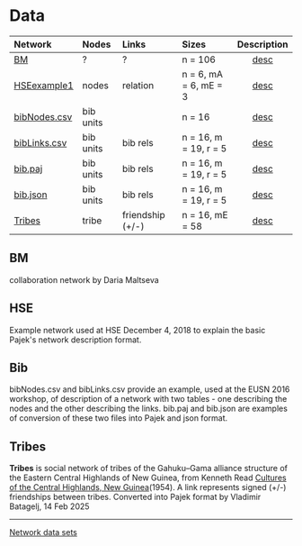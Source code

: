 # Data

| Network | Nodes    | Links    |  Sizes | Description |
| :---         |     :---       |     :---       |     :---       |      :---:   |
| [BM](https://raw.githubusercontent.com/bavla/Rnet/refs/heads/master/data/BM.net)   | ?    | ? | n =  106   |  [desc](https://github.com/bavla/Rnet/blob/master/data/README.md#bm)     |
| [HSEexample1](https://raw.githubusercontent.com/bavla/Rnet/refs/heads/master/data/HSEexample1.net)   | nodes    | relation | n = 6, mA = 6, mE = 3      | [desc](https://github.com/bavla/Rnet/blob/master/data/README.md#hse)     |
| [bibNodes.csv](https://raw.githubusercontent.com/bavla/Rnet/refs/heads/master/data/bibNodes.csv)   | bib units    |     | n = 16   | [desc](https://github.com/bavla/Rnet/blob/master/data/README.md#bib)     |
| [bibLinks.csv](https://raw.githubusercontent.com/bavla/Rnet/refs/heads/master/data/bibLinks.csv)   | bib units    | bib rels    | n = 16, m = 19, r = 5      | [desc](https://github.com/bavla/Rnet/blob/master/data/README.md#bib)     |
| [bib.paj](https://raw.githubusercontent.com/bavla/Rnet/refs/heads/master/data/bib.paj)   | bib units    | bib rels    | n = 16, m = 19, r = 5     | [desc](https://github.com/bavla/Rnet/blob/master/data/README.md#bib)     |
| [bib.json](https://raw.githubusercontent.com/bavla/Rnet/refs/heads/master/data/bib.json)   | bib units    | bib rels    | n = 16, m = 19, r = 5     | [desc](https://github.com/bavla/Rnet/blob/master/data/README.md#bib)     |
| [Tribes](https://raw.githubusercontent.com/bavla/Rnet/refs/heads/master/data/tribes.net)   | tribe    | friendship (+/-)    | n = 16, mE = 58     | [desc](https://github.com/bavla/Rnet/blob/master/data/README.md#tribes)     |

  

  
  

## BM

collaboration network by Daria Maltseva

## HSE

Example network used at HSE December 4, 2018 to explain the basic Pajek's network description format.

## Bib

bibNodes.csv and bibLinks.csv provide an example, used at the EUSN 2016 workshop, of description of a network with two tables - one describing the nodes and the other describing the links.
bib.paj and bib.json are examples of conversion of these two files into Pajek and json format.
 
## Tribes

**Tribes** is social network of tribes of the Gahuku–Gama alliance structure of the Eastern Central Highlands of New Guinea, from Kenneth Read [Cultures of the Central Highlands, New Guinea](https://www.jstor.org/stable/pdf/3629074.pdf)(1954). A link represents signed (+/-) friendships between tribes. Converted into Pajek format by Vladimir Batagelj, 14 Feb 2025



  <hr>

  [Network data sets](https://github.com/bavla/Nets/tree/master/data/README.md)


